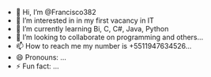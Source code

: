 - 👋 Hi, I’m @Francisco382
- 👀 I’m interested in in my first vacancy in IT
- 🌱 I’m currently learning Bi, C, C#, Java, Python
- 💞️ I’m looking to collaborate on programming and others...
- 📫 How to reach me my number is +5511947634526...
- 😄 Pronouns: ...
- ⚡ Fun fact: ...

<!---
Francisco382/Francisco382 is a ✨ special ✨ repository because its `README.md` (this file) appears on your GitHub profile.
You can click the Preview link to take a look at your changes.
--->
